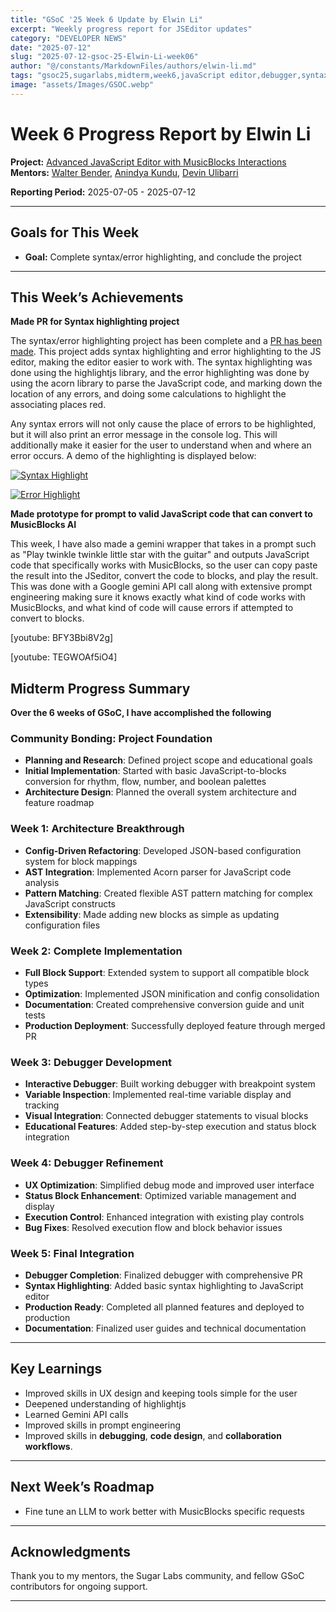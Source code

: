 ```yaml
---
title: "GSoC '25 Week 6 Update by Elwin Li"
excerpt: "Weekly progress report for JSEditor updates"
category: "DEVELOPER NEWS"
date: "2025-07-12"
slug: "2025-07-12-gsoc-25-Elwin-Li-week06"
author: "@/constants/MarkdownFiles/authors/elwin-li.md"
tags: "gsoc25,sugarlabs,midterm,week6,javaScript editor,debugger,syntax highlighting"
image: "assets/Images/GSOC.webp"
---
```


<!-- markdownlint-disable -->

# Week 6 Progress Report by Elwin Li

**Project:** [Advanced JavaScript Editor with MusicBlocks Interactions](https://github.com/sugarlabs/musicblocks/tree/config_driven_conversion/elwin)  
**Mentors:** [Walter Bender](https://github.com/walterbender), [Anindya Kundu](https://github.com/meganindya), [Devin Ulibarri](https://github.com/pikurasa)

**Reporting Period:** 2025-07-05 - 2025-07-12

---

## Goals for This Week

- **Goal:** Complete syntax/error highlighting, and conclude the project

---

## This Week’s Achievements

**Made PR for Syntax highlighting project**

The syntax/error highlighting project has been complete and a [PR has been made](https://github.com/sugarlabs/musicblocks/pull/4723). This project adds syntax highlighting and error highlighting to the JS editor, making the editor easier to work with. The syntax highlighting was done using
the highlightjs library, and the error highlighting was done by using the acorn library to parse the JavaScript code, and marking down the location
of any errors, and doing some calculations to highlight the associating places red.

Any syntax errors will not only cause the place of errors to be highlighted, but it will also print an error message in the console log. This will additionally make it easier for the user to understand when and where an error occurs. A demo of the highlighting is displayed below:

<a href="https://ibb.co/VpVMyZFM"><img src="https://i.ibb.co/yB0gT1zg/Screenshot-2025-07-12-at-9-01-37-PM.webp" alt="Syntax Highlight"></a>

<a href="https://ibb.co/1YTRYQFx"><img src="https://i.ibb.co/Y4hf4QHG/Screenshot-2025-07-12-at-9-01-48-PM.webp" alt="Error Highlight"></a>

**Made prototype for prompt to valid JavaScript code that can convert to MusicBlocks AI**

This week, I have also made a gemini wrapper that takes in a prompt such as "Play twinkle twinkle little star with the guitar" and outputs JavaScript code that specifically works with MusicBlocks, so the user can copy paste the result into the JSeditor, convert the code to blocks, and play the result. This was done with a Google gemini API call along with extensive prompt engineering making sure it knows exactly what kind of code works with MusicBlocks, and what kind of code will cause errors if attempted to convert to blocks.

[youtube: BFY3Bbi8V2g]

[youtube: TEGWOAf5iO4]

## Midterm Progress Summary

**Over the 6 weeks of GSoC, I have accomplished the following**

### Community Bonding: Project Foundation
- **Planning and Research**: Defined project scope and educational goals
- **Initial Implementation**: Started with basic JavaScript-to-blocks conversion for rhythm, flow, number, and boolean palettes
- **Architecture Design**: Planned the overall system architecture and feature roadmap

### Week 1: Architecture Breakthrough
- **Config-Driven Refactoring**: Developed JSON-based configuration system for block mappings
- **AST Integration**: Implemented Acorn parser for JavaScript code analysis
- **Pattern Matching**: Created flexible AST pattern matching for complex JavaScript constructs
- **Extensibility**: Made adding new blocks as simple as updating configuration files

### Week 2: Complete Implementation
- **Full Block Support**: Extended system to support all compatible block types
- **Optimization**: Implemented JSON minification and config consolidation
- **Documentation**: Created comprehensive conversion guide and unit tests
- **Production Deployment**: Successfully deployed feature through merged PR

### Week 3: Debugger Development
- **Interactive Debugger**: Built working debugger with breakpoint system
- **Variable Inspection**: Implemented real-time variable display and tracking
- **Visual Integration**: Connected debugger statements to visual blocks
- **Educational Features**: Added step-by-step execution and status block integration

### Week 4: Debugger Refinement
- **UX Optimization**: Simplified debug mode and improved user interface
- **Status Block Enhancement**: Optimized variable management and display
- **Execution Control**: Enhanced integration with existing play controls
- **Bug Fixes**: Resolved execution flow and block behavior issues

### Week 5: Final Integration
- **Debugger Completion**: Finalized debugger with comprehensive PR
- **Syntax Highlighting**: Added basic syntax highlighting to JavaScript editor
- **Production Ready**: Completed all planned features and deployed to production
- **Documentation**: Finalized user guides and technical documentation
---

## Key Learnings

- Improved skills in UX design and keeping tools simple for the user
- Deepened understanding of highlightjs
- Learned Gemini API calls
- Improved skills in prompt engineering
- Improved skills in **debugging**, **code design**, and **collaboration workflows**.

---

## Next Week’s Roadmap

- Fine tune an LLM to work better with MusicBlocks specific requests

---

## Acknowledgments

Thank you to my mentors, the Sugar Labs community, and fellow GSoC contributors for ongoing support.

---

